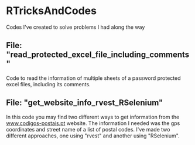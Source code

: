# RTricksAndCodes
Codes I've created to solve problems I had along the way

## File: "read_protected_excel_file_including_comments"

Code to read the information of multiple sheets of a password protected excel files, including its comments.

## File: "get_website_info_rvest_RSelenium"

In this code you may find two different ways to get information from the www.codigos-postais.pt website.
The information I needed was the gps coordinates and street name of a list of postal codes.
I've made two different approaches, one using "rvest" and another using "RSelenium".
